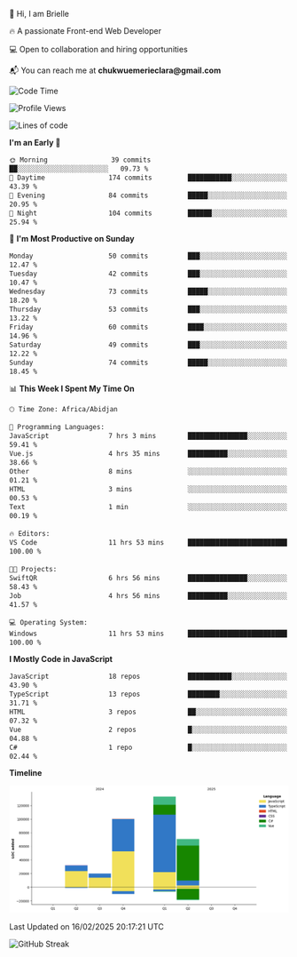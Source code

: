 <div align="left">
  <p>👋 Hi, I am Brielle</p>
  <p>🔥 A passionate Front-end Web Developer</p>
  <p>💻 Open to collaboration and hiring opportunities</p>
  <p>📬 You can reach me at <strong>chukwuemerieclara@gmail.com</strong></p>
</div>


 
 <!--START_SECTION:waka-->
![Code Time](http://img.shields.io/badge/Code%20Time-482%20hrs%204%20mins-blue)

![Profile Views](http://img.shields.io/badge/Profile%20Views-0-blue)

![Lines of code](https://img.shields.io/badge/From%20Hello%20World%20I%27ve%20Written-292.0%20thousand%20lines%20of%20code-blue)

**I'm an Early 🐤** 

```text
🌞 Morning                39 commits          ██░░░░░░░░░░░░░░░░░░░░░░░   09.73 % 
🌆 Daytime                174 commits         ███████████░░░░░░░░░░░░░░   43.39 % 
🌃 Evening                84 commits          █████░░░░░░░░░░░░░░░░░░░░   20.95 % 
🌙 Night                  104 commits         ██████░░░░░░░░░░░░░░░░░░░   25.94 % 
```
📅 **I'm Most Productive on Sunday** 

```text
Monday                   50 commits          ███░░░░░░░░░░░░░░░░░░░░░░   12.47 % 
Tuesday                  42 commits          ███░░░░░░░░░░░░░░░░░░░░░░   10.47 % 
Wednesday                73 commits          █████░░░░░░░░░░░░░░░░░░░░   18.20 % 
Thursday                 53 commits          ███░░░░░░░░░░░░░░░░░░░░░░   13.22 % 
Friday                   60 commits          ████░░░░░░░░░░░░░░░░░░░░░   14.96 % 
Saturday                 49 commits          ███░░░░░░░░░░░░░░░░░░░░░░   12.22 % 
Sunday                   74 commits          █████░░░░░░░░░░░░░░░░░░░░   18.45 % 
```


📊 **This Week I Spent My Time On** 

```text
🕑︎ Time Zone: Africa/Abidjan

💬 Programming Languages: 
JavaScript               7 hrs 3 mins        ███████████████░░░░░░░░░░   59.41 % 
Vue.js                   4 hrs 35 mins       ██████████░░░░░░░░░░░░░░░   38.66 % 
Other                    8 mins              ░░░░░░░░░░░░░░░░░░░░░░░░░   01.21 % 
HTML                     3 mins              ░░░░░░░░░░░░░░░░░░░░░░░░░   00.53 % 
Text                     1 min               ░░░░░░░░░░░░░░░░░░░░░░░░░   00.19 % 

🔥 Editors: 
VS Code                  11 hrs 53 mins      █████████████████████████   100.00 % 

🐱‍💻 Projects: 
SwiftQR                  6 hrs 56 mins       ███████████████░░░░░░░░░░   58.43 % 
Job                      4 hrs 56 mins       ██████████░░░░░░░░░░░░░░░   41.57 % 

💻 Operating System: 
Windows                  11 hrs 53 mins      █████████████████████████   100.00 % 
```

**I Mostly Code in JavaScript** 

```text
JavaScript               18 repos            ███████████░░░░░░░░░░░░░░   43.90 % 
TypeScript               13 repos            ████████░░░░░░░░░░░░░░░░░   31.71 % 
HTML                     3 repos             ██░░░░░░░░░░░░░░░░░░░░░░░   07.32 % 
Vue                      2 repos             █░░░░░░░░░░░░░░░░░░░░░░░░   04.88 % 
C#                       1 repo              █░░░░░░░░░░░░░░░░░░░░░░░░   02.44 % 
```



**Timeline**

![Lines of Code chart](https://raw.githubusercontent.com/Brielle28/Brielle28/main/assets/bar_graph.png)


 Last Updated on 16/02/2025 20:17:21 UTC
<!--END_SECTION:waka-->

![GitHub Streak](https://github-readme-streak-stats.herokuapp.com/?user=Brielle28)



